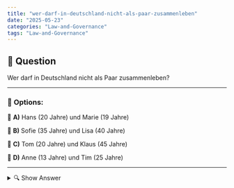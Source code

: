 ```yaml
---
title: "wer-darf-in-deutschland-nicht-als-paar-zusammenleben"
date: "2025-05-23"
categories: "Law-and-Governance"
tags: "Law-and-Governance"
---
```


## 📌 **Question**

Wer darf in Deutschland nicht als Paar zusammenleben?



---

### 📝 **Options:**

🔘 **A)** Hans (20 Jahre) und Marie (19 Jahre)

🔘 **B)** Sofie (35 Jahre) und Lisa (40 Jahre)

🔘 **C)** Tom (20 Jahre) und Klaus (45 Jahre)

🔘 **D)** Anne (13 Jahre) und Tim (25 Jahre)

---

<details>
  <summary>🔍 Show Answer</summary>

  <p>
💡  <b>Correct Answer:</b>  d
  </p>
  <p>
    📖<b>Explanation:</b>
    In Deutschland gibt es gesetzliche Regelungen hinsichtlich des Zusammenlebens von Paaren, insbesondere wenn es um das Alter und die Schutzbedürftigkeit von Minderjährigen geht. Das deutsche Jugendschutzgesetz verbietet sexuelle Beziehungen und Zusammenleben zwischen Minderjährigen und Erwachsenen aufgrund des Altersunterschiedes und des notwendigen Schutzes für Jugendliche. Minderjährige unter 16 Jahren sind besonders vor solchen Beziehungen geschützt. Im Kontext der Frage zeigt Option d eine unzulässige Beziehung auf, da Anne erst 13 Jahre alt ist und noch als Schutzbedürftige gilt.
  </p>
</details>
